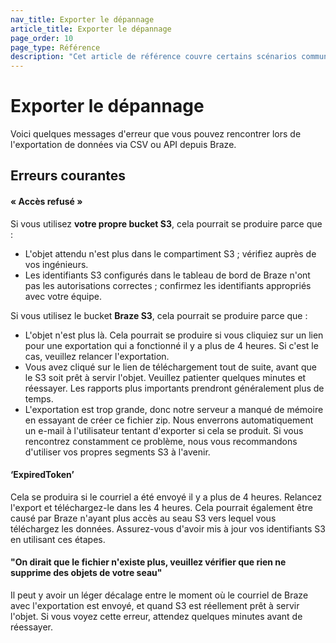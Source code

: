 ```yaml
---
nav_title: Exporter le dépannage
article_title: Exporter le dépannage
page_order: 10
page_type: Référence
description: "Cet article de référence couvre certains scénarios communs de dépannage pour les exportations API et CSV."
---
```


# Exporter le dépannage

Voici quelques messages d'erreur que vous pouvez rencontrer lors de l'exportation de données via CSV ou API depuis Braze.

## Erreurs courantes

#### « Accès refusé »

Si vous utilisez __votre propre bucket S3__, cela pourrait se produire parce que :
- L'objet attendu n'est plus dans le compartiment S3 ; vérifiez auprès de vos ingénieurs.
- Les identifiants S3 configurés dans le tableau de bord de Braze n'ont pas les autorisations correctes ; confirmez les identifiants appropriés avec votre équipe.

Si vous utilisez le bucket __Braze S3__, cela pourrait se produire parce que :
- L'objet n'est plus là. Cela pourrait se produire si vous cliquiez sur un lien pour une exportation qui a fonctionné il y a plus de 4 heures. Si c'est le cas, veuillez relancer l'exportation.
- Vous avez cliqué sur le lien de téléchargement tout de suite, avant que le S3 soit prêt à servir l'objet. Veuillez patienter quelques minutes et réessayer. Les rapports plus importants prendront généralement plus de temps.
- L'exportation est trop grande, donc notre serveur a manqué de mémoire en essayant de créer ce fichier zip. Nous enverrons automatiquement un e-mail à l'utilisateur tentant d'exporter si cela se produit. Si vous rencontrez constamment ce problème, nous vous recommandons d'utiliser vos propres segments S3 à l'avenir.

#### ‘ExpiredToken’

Cela se produira si le courriel a été envoyé il y a plus de 4 heures. Relancez l'export et téléchargez-le dans les 4 heures. Cela pourrait également être causé par Braze n'ayant plus accès au seau S3 vers lequel vous téléchargez les données. Assurez-vous d'avoir mis à jour vos identifiants S3 en utilisant ces étapes.

#### "On dirait que le fichier n'existe plus, veuillez vérifier que rien ne supprime des objets de votre seau"

Il peut y avoir un léger décalage entre le moment où le courriel de Braze avec l'exportation est envoyé, et quand S3 est réellement prêt à servir l'objet. Si vous voyez cette erreur, attendez quelques minutes avant de réessayer.

